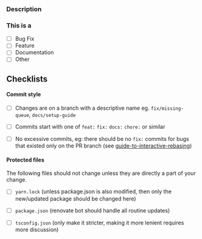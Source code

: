 ### Description
<!-- enter a description of your change here -->

### This is a 
<!-- Pick One -->
- [ ] Bug Fix
- [ ] Feature
- [ ] Documentation
- [ ] Other

## Checklists
#### Commit style
   <!-- Check all the following -->
   - [ ] Changes are on a branch with a descriptive name eg. `fix/missing-queue`, `docs/setup-guide`
   
   - [ ] Commits start with one of `feat:` `fix:` `docs:` `chore:` or similar
   
   - [ ] No excessive commits, eg: there should be no `fix:` commits for bugs that existed only on the PR branch (see [guide-to-interactive-rebasing](https://hackernoon.com/beginners-guide-to-interactive-rebasing-346a3f9c3a6d))

#### Protected files

The following files should not change unless they are directly a part of your change.
    <!-- Check any of the bellow files that have changed, add a reason for each if necessary  -->
   - [ ] `yarn.lock` (unless package.json is also modified, then only the new/updated package should be changed here)
   
   - [ ] `package.json` (renovate bot should handle all routine updates)
   
   - [ ] `tsconfig.json` (only make it stricter, making it more lenient requires more discussion)
   